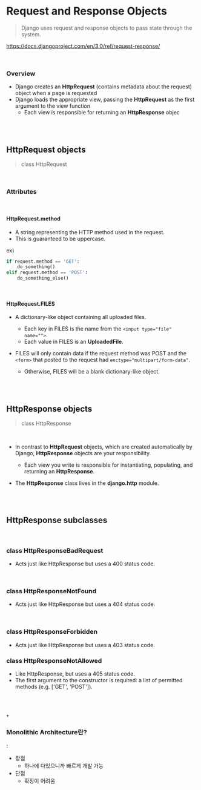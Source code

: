 # Request and Response Objects

> Django uses request and response objects to pass state through the system.

<https://docs.djangoproject.com/en/3.0/ref/request-response/>

<br>

### Overview

- Django creates an **HttpRequest** (contains metadata about the request) object when a page is requested
- Django loads the appropriate view, passing the **HttpRequest** as the first argument to the view function
  - Each view is responsible for returning an **HttpResponse** objec

<br>

<br>

## HttpRequest objects

> class HttpRequest

<br>

### Attributes

<br>

#### HttpRequest.method

- A string representing the HTTP method used in the request.
- This is guaranteed to be uppercase.

ex)

```python
if request.method == 'GET':
    do_something()
elif request.method == 'POST':
    do_something_else()
```

<br>

#### HttpRequest.FILES

- A dictionary-like object containing all uploaded files.
  - Each key in FILES is the name from the `<input type="file" name="">`.
  - Each value in FILES is an **UploadedFile**.

- FILES will only contain data if the request method was POST and the `<form>` that posted to the request had `enctype="multipart/form-data"`.
  - Otherwise, FILES will be a blank dictionary-like object.

<br>

<br>

## HttpResponse objects

> class HttpResponse

<br>

- In contrast to **HttpRequest** objects, which are created automatically by Django, **HttpResponse** objects are your responsibility.
  - Each view you write is responsible for instantiating, populating, and returning an **HttpResponse**.

- The **HttpResponse** class lives in the **django.http** module.

<br>

<br>

## HttpResponse subclasses

<br>

### class HttpResponseBadRequest

- Acts just like HttpResponse but uses a 400 status code.

<br>

### class HttpResponseNotFound

- Acts just like HttpResponse but uses a 404 status code.

<br>

### class HttpResponseForbidden

- Acts just like HttpResponse but uses a 403 status code.

### class HttpResponseNotAllowed

- Like HttpResponse, but uses a 405 status code.
- The first argument to the constructor is required: a list of permitted methods (e.g. ['GET', 'POST']).

<br>

<br>

`+`

### Monolithic Architecture란?

:

- 장점
  - 하나에 다있으니까 빠르게 개발 가능
- 단점
  - 확장이 어려움
